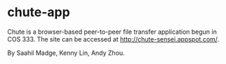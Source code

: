 chute-app
=========

Chute is a browser-based peer-to-peer file transfer application begun in COS 333. The site can be accessed at http://chute-sensei.appspot.com/.

By Saahil Madge, Kenny Lin, Andy Zhou.


